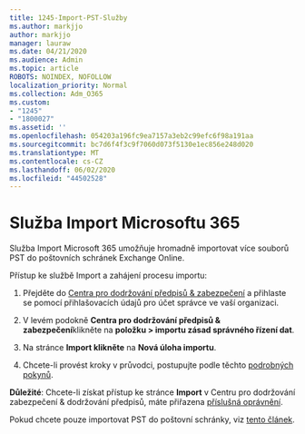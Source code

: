 ```yaml
---
title: 1245-Import-PST-Služby
ms.author: markjjo
author: markjjo
manager: lauraw
ms.date: 04/21/2020
ms.audience: Admin
ms.topic: article
ROBOTS: NOINDEX, NOFOLLOW
localization_priority: Normal
ms.collection: Adm_O365
ms.custom:
- "1245"
- "1800027"
ms.assetid: ''
ms.openlocfilehash: 054203a196fc9ea7157a3eb2c99efc6f98a191aa
ms.sourcegitcommit: bc7d6f4f3c9f7060d073f5130e1ec856e248d020
ms.translationtype: MT
ms.contentlocale: cs-CZ
ms.lasthandoff: 06/02/2020
ms.locfileid: "44502528"
---
```

# <a name="microsoft-365-import-service"></a>Služba Import Microsoftu 365

Služba Import Microsoft 365 umožňuje hromadně importovat více souborů PST do poštovních schránek Exchange Online.

Přístup ke službě Import a zahájení procesu importu:

1. Přejděte do [Centra pro dodržování předpisů & zabezpečení](https://protection.office.com) a přihlaste se pomocí přihlašovacích údajů pro účet správce ve vaší organizaci.

2. V levém podokně **Centra pro dodržování předpisů & zabezpečení**klikněte na **položku > importu zásad správného řízení dat**.

3. Na stránce **Import klikněte** na **Nová úloha importu**.

4. Chcete-li provést kroky v průvodci, postupujte podle těchto [podrobných pokynů](https://docs.microsoft.com/microsoft-365/security/office-365-security/use-dkim-to-validate-outbound-email).

**Důležité**: Chcete-li získat přístup ke stránce **Import** v Centru pro dodržování zabezpečení & dodržování předpisů, máte přiřazena [příslušná oprávnění](https://docs.microsoft.com/microsoft-365/security/office-365-security/use-dkim-to-validate-outbound-email).

Pokud chcete pouze importovat PST do poštovní schránky, viz [tento článek](https://support.office.com/article/import-email-contacts-and-calendar-from-an-outlook-pst-file-431a8e9a-f99f-4d5f-ae48-ded54b3440ac).
